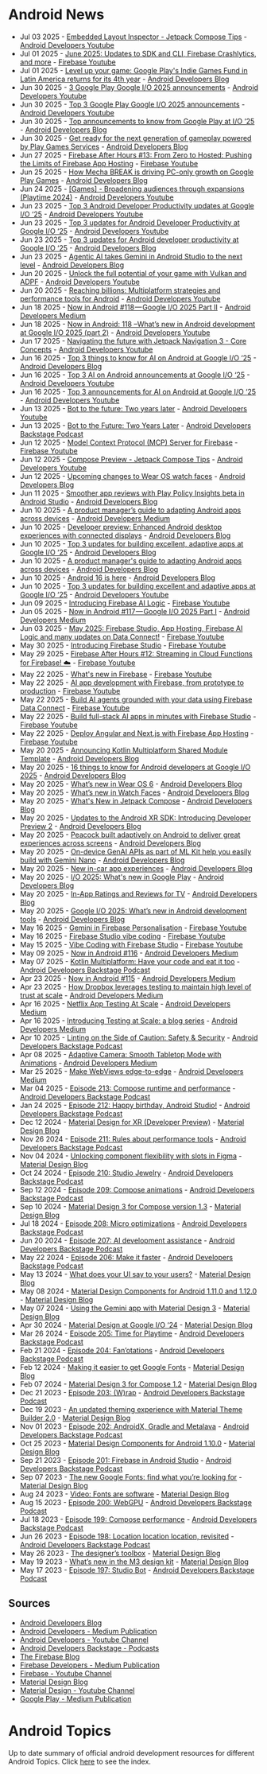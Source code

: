 # Android News

<!-- NEWS:START -->
- Jul 03 2025 - [Embedded Layout Inspector - Jetpack Compose Tips](https://www.youtube.com/watch?v=HxCHwExm9rM) - [Android Developers Youtube](https://www.youtube.com/c/AndroidDevelopers)
- Jul 01 2025 - [June 2025: Updates to SDK and CLI, Firebase Crashlytics, and more](https://www.youtube.com/watch?v=0c8pKtWObDY) - [Firebase Youtube](https://www.youtube.com/user/Firebase)
- Jul 01 2025 - [Level up your game: Google Play's Indie Games Fund in Latin America returns for its 4th year](http://android-developers.googleblog.com/2025/07/google-plays-indie-games-fund-latin-america-returns-2025.html) - [Android Developers Blog](https://android-developers.googleblog.com/)
- Jun 30 2025 - [3 Google Play Google  I/O 2025 announcements](https://www.youtube.com/shorts/Q3bLhKizBbE) - [Android Developers Youtube](https://www.youtube.com/c/AndroidDevelopers)
- Jun 30 2025 - [Top 3 Google Play Google I/O 2025 announcements](https://www.youtube.com/watch?v=Cny82VuONU4) - [Android Developers Youtube](https://www.youtube.com/c/AndroidDevelopers)
- Jun 30 2025 - [Top announcements to know from Google Play at I/O ‘25](http://android-developers.googleblog.com/2025/06/top-announcements-to-know-from-google-play-google-io-25.html) - [Android Developers Blog](https://android-developers.googleblog.com/)
- Jun 30 2025 - [Get ready for the next generation of gameplay powered by Play Games Services](http://android-developers.googleblog.com/2025/06/get-ready-for-next-generation-gameplay-play-games-services.html) - [Android Developers Blog](https://android-developers.googleblog.com/)
- Jun 27 2025 - [Firebase After Hours #13: From Zero to Hosted: Pushing the Limits of Firebase App Hosting](https://www.youtube.com/watch?v=8vojkFvKT1U) - [Firebase Youtube](https://www.youtube.com/user/Firebase)
- Jun 25 2025 - [How Mecha BREAK is driving PC-only growth on Google Play Games](http://android-developers.googleblog.com/2025/06/how-mecha-break-is-driving-pc-only-growth-google-play-games.html) - [Android Developers Blog](https://android-developers.googleblog.com/)
- Jun 24 2025 - [[Games] - Broadening audiences through expansions (Playtime 2024)](https://www.youtube.com/watch?v=PdonCrUxVdQ) - [Android Developers Youtube](https://www.youtube.com/c/AndroidDevelopers)
- Jun 23 2025 - [Top 3 Android Developer Productivity updates at Google I/O ‘25](https://www.youtube.com/shorts/F1ye0sEyFMM) - [Android Developers Youtube](https://www.youtube.com/c/AndroidDevelopers)
- Jun 23 2025 - [Top 3 updates for Android Developer Productivity at Google I/O ‘25](https://www.youtube.com/watch?v=-GikklXjkgM) - [Android Developers Youtube](https://www.youtube.com/c/AndroidDevelopers)
- Jun 23 2025 - [Top 3 updates for Android developer productivity at Google I/O ‘25](http://android-developers.googleblog.com/2025/06/top-3-updates-for-android-developer-productivity-google-io-25.html) - [Android Developers Blog](https://android-developers.googleblog.com/)
- Jun 23 2025 - [Agentic AI takes Gemini in Android Studio to the next level](http://android-developers.googleblog.com/2025/06/agentic-ai-takes-gemini-in-android-studio-to-next-level.html) - [Android Developers Blog](https://android-developers.googleblog.com/)
- Jun 20 2025 - [Unlock the full potential of your game with Vulkan and ADPF](https://www.youtube.com/watch?v=vxtX5ul6aL8) - [Android Developers Youtube](https://www.youtube.com/c/AndroidDevelopers)
- Jun 20 2025 - [Reaching billions: Multiplatform strategies and performance tools for Android](https://www.youtube.com/watch?v=oNU8Zl-_ez8) - [Android Developers Youtube](https://www.youtube.com/c/AndroidDevelopers)
- Jun 18 2025 - [Now in Android #118 — Google I/O 2025 Part II](https://medium.com/androiddevelopers/now-in-android-118-google-i-o-2025-part-ii-0176766c2061?source=rss----95b274b437c2---4) - [Android Developers Medium](https://medium.com/androiddevelopers)
- Jun 18 2025 - [Now in Android: 118 –What’s new in Android development at Google I/O 2025 (part 2)](https://www.youtube.com/watch?v=iB6lYZ_9VxI) - [Android Developers Youtube](https://www.youtube.com/c/AndroidDevelopers)
- Jun 17 2025 - [Navigating the future with Jetpack Navigation 3 - Core Concepts](https://www.youtube.com/watch?v=opLYavQHBB8) - [Android Developers Youtube](https://www.youtube.com/c/AndroidDevelopers)
- Jun 16 2025 - [Top 3 things to know for AI on Android at Google I/O ‘25](http://android-developers.googleblog.com/2025/06/top-3-updates-for-ai-on-android-google-io.html) - [Android Developers Blog](https://android-developers.googleblog.com/)
- Jun 16 2025 - [Top 3 AI on Android announcements at Google I/O ‘25](https://www.youtube.com/shorts/I9BchAY8MRs) - [Android Developers Youtube](https://www.youtube.com/c/AndroidDevelopers)
- Jun 16 2025 - [Top 3 announcements for AI on Android at Google I/O ‘25](https://www.youtube.com/watch?v=iMVLoZaJ_1M) - [Android Developers Youtube](https://www.youtube.com/c/AndroidDevelopers)
- Jun 13 2025 - [Bot to the future: Two years later](https://www.youtube.com/watch?v=Dlh6VKtV9fw) - [Android Developers Youtube](https://www.youtube.com/c/AndroidDevelopers)
- Jun 13 2025 - [Bot to the Future: Two Years Later](http://adbackstage.libsyn.com/bot-to-the-future-two-years-later) - [Android Developers Backstage Podcast](https://adbackstage.libsyn.com/)
- Jun 12 2025 - [Model Context Protocol (MCP) Server for Firebase](https://www.youtube.com/watch?v=kgf4yLoYNrE) - [Firebase Youtube](https://www.youtube.com/user/Firebase)
- Jun 12 2025 - [Compose Preview - Jetpack Compose Tips](https://www.youtube.com/watch?v=UnHTlNlzJPw) - [Android Developers Youtube](https://www.youtube.com/c/AndroidDevelopers)
- Jun 12 2025 - [Upcoming changes to Wear OS watch faces](http://android-developers.googleblog.com/2025/06/upcoming-changes-to-wear-os-watch-faces.html) - [Android Developers Blog](https://android-developers.googleblog.com/)
- Jun 11 2025 - [Smoother app reviews with Play Policy Insights beta in Android Studio](http://android-developers.googleblog.com/2025/06/making-it-easier-to-build-safer-apps-google-play.html) - [Android Developers Blog](https://android-developers.googleblog.com/)
- Jun 10 2025 - [A product manager’s guide to adapting Android apps across devices](https://medium.com/androiddevelopers/a-product-managers-guide-to-adapting-android-apps-across-devices-b2e9b8bfe5f1?source=rss----95b274b437c2---4) - [Android Developers Medium](https://medium.com/androiddevelopers)
- Jun 10 2025 - [Developer preview: Enhanced Android desktop experiences with connected displays](http://android-developers.googleblog.com/2025/06/developer-preview-enhanced-android-desktop-experiences-connected-displays.html) - [Android Developers Blog](https://android-developers.googleblog.com/)
- Jun 10 2025 - [Top 3 updates for building excellent, adaptive apps at Google I/O ‘25](http://android-developers.googleblog.com/2025/06/top-3-updates-for-building-excellent-adaptive-apps-google-io-25.html) - [Android Developers Blog](https://android-developers.googleblog.com/)
- Jun 10 2025 - [A product manager's guide to adapting Android apps across devices](http://android-developers.googleblog.com/2025/06/a-product-manager-guide-to-scaling-android-apps-across-from-factors.html) - [Android Developers Blog](https://android-developers.googleblog.com/)
- Jun 10 2025 - [Android 16 is here](http://android-developers.googleblog.com/2025/06/android-16-is-here.html) - [Android Developers Blog](https://android-developers.googleblog.com/)
- Jun 10 2025 - [Top 3 updates for building excellent and adaptive apps at Google I/O ‘25](https://www.youtube.com/watch?v=KiYHuY3hiZc) - [Android Developers Youtube](https://www.youtube.com/c/AndroidDevelopers)
- Jun 09 2025 - [Introducing Firebase AI Logic](https://www.youtube.com/shorts/SZuxc2iT5Uc) - [Firebase Youtube](https://www.youtube.com/user/Firebase)
- Jun 05 2025 - [Now in Android #117 — Google I/O 2025 Part I](https://medium.com/androiddevelopers/now-in-android-117-google-i-o-2025-part-i-fd20a09a2299?source=rss----95b274b437c2---4) - [Android Developers Medium](https://medium.com/androiddevelopers)
- Jun 03 2025 - [May 2025: Firebase Studio, App Hosting, Firebase AI Logic and many updates on Data Connect!](https://www.youtube.com/watch?v=sqTsIj_t9HU) - [Firebase Youtube](https://www.youtube.com/user/Firebase)
- May 30 2025 - [Introducing Firebase Studio](https://www.youtube.com/watch?v=vVAui3_rvD8) - [Firebase Youtube](https://www.youtube.com/user/Firebase)
- May 29 2025 - [Firebase After Hours #12: Streaming in Cloud Functions for Firebase! ☁️](https://www.youtube.com/watch?v=IuSH0VHazcA) - [Firebase Youtube](https://www.youtube.com/user/Firebase)
- May 22 2025 - [What's new in Firebase](https://www.youtube.com/watch?v=R_gqv8PwM78) - [Firebase Youtube](https://www.youtube.com/user/Firebase)
- May 22 2025 - [AI app development with Firebase, from prototype to production](https://www.youtube.com/watch?v=rxKYK3DIzN0) - [Firebase Youtube](https://www.youtube.com/user/Firebase)
- May 22 2025 - [Build AI agents grounded with your data using Firebase Data Connect](https://www.youtube.com/watch?v=nZhkjSFB6UA) - [Firebase Youtube](https://www.youtube.com/user/Firebase)
- May 22 2025 - [Build full-stack AI apps in minutes with Firebase Studio](https://www.youtube.com/watch?v=x2zvki_VlRE) - [Firebase Youtube](https://www.youtube.com/user/Firebase)
- May 22 2025 - [Deploy Angular and Next.js with Firebase App Hosting](https://www.youtube.com/watch?v=XEhd9a9YhSk) - [Firebase Youtube](https://www.youtube.com/user/Firebase)
- May 20 2025 - [Announcing Kotlin Multiplatform Shared Module Template](http://android-developers.googleblog.com/2025/05/kotlin-multiplatform-shared-module-templates.html) - [Android Developers Blog](https://android-developers.googleblog.com/)
- May 20 2025 - [16 things to know for Android developers at Google I/O 2025](http://android-developers.googleblog.com/2025/05/16-things-to-know-for-android-developers-google-io-2025.html) - [Android Developers Blog](https://android-developers.googleblog.com/)
- May 20 2025 - [What’s new in Wear OS 6](http://android-developers.googleblog.com/2025/05/whats-new-in-wear-os-6.html) - [Android Developers Blog](https://android-developers.googleblog.com/)
- May 20 2025 - [What’s new in Watch Faces](http://android-developers.googleblog.com/2025/05/whats-new-in-watch-faces.html) - [Android Developers Blog](https://android-developers.googleblog.com/)
- May 20 2025 - [What's New in Jetpack Compose](http://android-developers.googleblog.com/2025/05/whats-new-in-jetpack-compose.html) - [Android Developers Blog](https://android-developers.googleblog.com/)
- May 20 2025 - [Updates to the Android XR SDK: Introducing Developer Preview 2](http://android-developers.googleblog.com/2025/05/updates-to-android-xr-sdk-developer-preview.html) - [Android Developers Blog](https://android-developers.googleblog.com/)
- May 20 2025 - [Peacock built adaptively on Android to deliver great experiences across screens](http://android-developers.googleblog.com/2025/05/peacock-optimizes-streaming-jetpack-compose.html) - [Android Developers Blog](https://android-developers.googleblog.com/)
- May 20 2025 - [On-device GenAI APIs as part of ML Kit help you easily build with Gemini Nano](http://android-developers.googleblog.com/2025/05/on-device-gen-ai-apis-ml-kit-gemini-nano.html) - [Android Developers Blog](https://android-developers.googleblog.com/)
- May 20 2025 - [New in-car app experiences](http://android-developers.googleblog.com/2025/05/android-for-cars-google-io-2025.html) - [Android Developers Blog](https://android-developers.googleblog.com/)
- May 20 2025 - [I/O 2025: What's new in Google Play](http://android-developers.googleblog.com/2025/05/io-2025-whats-new-in-google-play.html) - [Android Developers Blog](https://android-developers.googleblog.com/)
- May 20 2025 - [In-App Ratings and Reviews for TV](http://android-developers.googleblog.com/2025/05/in-app-ratings-and-reviews-for-tv.html) - [Android Developers Blog](https://android-developers.googleblog.com/)
- May 20 2025 - [Google I/O 2025: What’s new in Android development tools](http://android-developers.googleblog.com/2025/05/google-io-2025-whats-new-in-android-development-tools.html) - [Android Developers Blog](https://android-developers.googleblog.com/)
- May 16 2025 - [Gemini in Firebase Personalisation](https://www.youtube.com/shorts/4MC2jgLwkJg) - [Firebase Youtube](https://www.youtube.com/user/Firebase)
- May 16 2025 - [Firebase Studio vibe coding](https://www.youtube.com/shorts/xS9bQaYzVBs) - [Firebase Youtube](https://www.youtube.com/user/Firebase)
- May 15 2025 - [Vibe Coding with Firebase Studio](https://www.youtube.com/watch?v=U0Euvr4DEcE) - [Firebase Youtube](https://www.youtube.com/user/Firebase)
- May 09 2025 - [Now in Android #116](https://medium.com/androiddevelopers/now-in-android-116-d442393ebeb3?source=rss----95b274b437c2---4) - [Android Developers Medium](https://medium.com/androiddevelopers)
- May 07 2025 - [​​Kotlin Multiplatform: Have your code and eat it too](http://adbackstage.libsyn.com/kotlin-multiplatform-have-your-code-and-eat-it-too) - [Android Developers Backstage Podcast](https://adbackstage.libsyn.com/)
- Apr 23 2025 - [Now in Android #115](https://medium.com/androiddevelopers/now-in-android-115-d13a60cbf092?source=rss----95b274b437c2---4) - [Android Developers Medium](https://medium.com/androiddevelopers)
- Apr 23 2025 - [How Dropbox leverages testing to maintain high level of trust at scale](https://medium.com/androiddevelopers/how-dropbox-leverages-testing-to-maintain-high-level-of-trust-at-scale-b7b1bdf6161e?source=rss----95b274b437c2---4) - [Android Developers Medium](https://medium.com/androiddevelopers)
- Apr 16 2025 - [Netflix App Testing At Scale](https://medium.com/androiddevelopers/netflix-app-testing-at-scale-eb4ef6b40124?source=rss----95b274b437c2---4) - [Android Developers Medium](https://medium.com/androiddevelopers)
- Apr 16 2025 - [Introducing Testing at Scale: a blog series](https://medium.com/androiddevelopers/introducing-testing-at-scale-blog-series-8cd300ae2795?source=rss----95b274b437c2---4) - [Android Developers Medium](https://medium.com/androiddevelopers)
- Apr 10 2025 - [Linting on the Side of Caution: Safety & Security](http://adbackstage.libsyn.com/linting-on-the-side-of-caution-safety-security) - [Android Developers Backstage Podcast](https://adbackstage.libsyn.com/)
- Apr 08 2025 - [Adaptive Camera: Smooth Tabletop Mode with Animations](https://medium.com/androiddevelopers/adaptive-camera-smooth-tabletop-mode-with-animations-f57d77696e0f?source=rss----95b274b437c2---4) - [Android Developers Medium](https://medium.com/androiddevelopers)
- Mar 25 2025 - [Make WebViews edge-to-edge](https://medium.com/androiddevelopers/make-webviews-edge-to-edge-a6ef319adfac?source=rss----95b274b437c2---4) - [Android Developers Medium](https://medium.com/androiddevelopers)
- Mar 04 2025 - [Episode 213: Compose runtime and performance](http://adbackstage.libsyn.com/episode-213-compose-runtime-and-performance) - [Android Developers Backstage Podcast](https://adbackstage.libsyn.com/)
- Jan 24 2025 - [Episode 212: Happy birthday, Android Studio!](http://adbackstage.libsyn.com/episode-212-happy-birthday-android-studio) - [Android Developers Backstage Podcast](https://adbackstage.libsyn.com/)
- Dec 12 2024 - [Material Design for XR (Developer Preview)](https://material.io/blog/material-design-xr-dev-preview) - [Material Design Blog](https://material.io/blog)
- Nov 26 2024 - [Episode 211: Rules about performance tools](http://adbackstage.libsyn.com/episode-211-rules-about-performance-tools) - [Android Developers Backstage Podcast](https://adbackstage.libsyn.com/)
- Nov 04 2024 - [Unlocking component flexibility with slots in Figma](https://material.io/blog/material-3-slot-components-figma) - [Material Design Blog](https://material.io/blog)
- Oct 24 2024 - [Episode 210: Studio Jewelry](http://adbackstage.libsyn.com/episode-210-studio-jewelry) - [Android Developers Backstage Podcast](https://adbackstage.libsyn.com/)
- Sep 12 2024 - [Episode 209: Compose animations](http://adbackstage.libsyn.com/episode-209-compose-animations) - [Android Developers Backstage Podcast](https://adbackstage.libsyn.com/)
- Sep 10 2024 - [Material Design 3 for Compose version 1.3](https://material.io/blog/material-3-compose-1-3) - [Material Design Blog](https://material.io/blog)
- Jul 18 2024 - [Episode 208: Micro optimizations](http://adbackstage.libsyn.com/episode-208-micro-optimizations) - [Android Developers Backstage Podcast](https://adbackstage.libsyn.com/)
- Jun 20 2024 - [Episode 207: AI development assistance](http://adbackstage.libsyn.com/episode-207-ai-development-assistance) - [Android Developers Backstage Podcast](https://adbackstage.libsyn.com/)
- May 22 2024 - [Episode 206: Make it faster](http://adbackstage.libsyn.com/episode-206-make-it-faster) - [Android Developers Backstage Podcast](https://adbackstage.libsyn.com/)
- May 13 2024 - [What does your UI say to your users?](https://material.io/blog/testing-material-3) - [Material Design Blog](https://material.io/blog)
- May 08 2024 - [Material Design Components for Android 1.11.0 and 1.12.0](https://material.io/blog/android-stable-release-1-12-0) - [Material Design Blog](https://material.io/blog)
- May 07 2024 - [Using the Gemini app with Material Design 3](https://material.io/blog/how-to-gemini-app-compose-material-design-3) - [Material Design Blog](https://material.io/blog)
- Apr 30 2024 - [Material Design at Google I/O ‘24](https://material.io/blog/google-io-2024) - [Material Design Blog](https://material.io/blog)
- Mar 26 2024 - [Episode 205: Time for Playtime](http://adbackstage.libsyn.com/episode-205-time-for-playtime) - [Android Developers Backstage Podcast](https://adbackstage.libsyn.com/)
- Feb 21 2024 - [Episode 204: Fan’otations](http://adbackstage.libsyn.com/episode-204-fanotations) - [Android Developers Backstage Podcast](https://adbackstage.libsyn.com/)
- Feb 12 2024 - [Making it easier to get Google Fonts](https://material.io/blog/get-google-fonts-update) - [Material Design Blog](https://material.io/blog)
- Feb 07 2024 - [Material Design 3 for Compose 1.2](https://material.io/blog/material-3-compose-1-2) - [Material Design Blog](https://material.io/blog)
- Dec 21 2023 - [Episode 203: (W)rap](http://adbackstage.libsyn.com/episode-203-wrap) - [Android Developers Backstage Podcast](https://adbackstage.libsyn.com/)
- Dec 19 2023 - [An updated theming experience with Material Theme Builder 2.0](https://material.io/blog/material-theme-builder-2-color-match) - [Material Design Blog](https://material.io/blog)
- Nov 01 2023 - [Episode 202: AndroidX, Gradle and Metalava](http://adbackstage.libsyn.com/episode-202-androidx-gradle-and-metalava) - [Android Developers Backstage Podcast](https://adbackstage.libsyn.com/)
- Oct 25 2023 - [Material Design Components for Android 1.10.0](https://material.io/blog/android-stable-release-1-10-0) - [Material Design Blog](https://material.io/blog)
- Sep 21 2023 - [Episode 201: Firebase in Android Studio](http://adbackstage.libsyn.com/episode-201-firebase-in-android-studio) - [Android Developers Backstage Podcast](https://adbackstage.libsyn.com/)
- Sep 07 2023 - [The new Google Fonts: find what you’re looking for](https://material.io/blog/2023-google-fonts-redesign) - [Material Design Blog](https://material.io/blog)
- Aug 24 2023 - [Video: Fonts are software](https://material.io/blog/fonts-are-software-video) - [Material Design Blog](https://material.io/blog)
- Aug 15 2023 - [Episode 200: WebGPU](http://adbackstage.libsyn.com/episode-200-webgpu) - [Android Developers Backstage Podcast](https://adbackstage.libsyn.com/)
- Jul 18 2023 - [Episode 199: Compose performance](http://adbackstage.libsyn.com/episode-199-compose-performance) - [Android Developers Backstage Podcast](https://adbackstage.libsyn.com/)
- Jun 26 2023 - [Episode 198: Location location location, revisited](http://adbackstage.libsyn.com/episode-198-location-location-location-revisited) - [Android Developers Backstage Podcast](https://adbackstage.libsyn.com/)
- May 26 2023 - [The designer’s toolbox](https://material.io/blog/designer-toolbox-figma-android-studio-relay) - [Material Design Blog](https://material.io/blog)
- May 19 2023 - [What’s new in the M3 design kit](https://material.io/blog/whats-new-design-kit) - [Material Design Blog](https://material.io/blog)
- May 17 2023 - [Episode 197: Studio Bot](http://adbackstage.libsyn.com/episode-197-studio-bot) - [Android Developers Backstage Podcast](https://adbackstage.libsyn.com/)<!-- NEWS:END -->

## Sources

* [Android Developers Blog](https://android-developers.googleblog.com/)
* [Android Developers - Medium Publication](https://medium.com/androiddevelopers)
* [Android Developers - Youtube Channel](https://www.youtube.com/c/AndroidDevelopers)
* [Android Developers Backstage - Podcasts](https://adbackstage.libsyn.com/)
* [The Firebase Blog](https://firebase.googleblog.com/)
* [Firebase Developers - Medium Publication](https://medium.com/firebase-developers)
* [Firebase - Youtube Channel](https://www.youtube.com/user/Firebase)
* [Material Design Blog](https://material.io/blog)
* [Material Design - Youtube Channel](https://www.youtube.com/c/MaterialDesign)
* [Google Play - Medium Publication](https://medium.com/googleplaydev)

# Android Topics
Up to date summary of official android development resources for different Android Topics. Click [here](https://androidtopicsindex.dipien.com/) to see the index.

